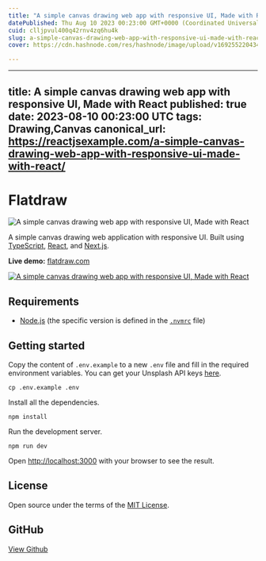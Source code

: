 ```yaml
---
title: "A simple canvas drawing web app with responsive UI, Made with React"
datePublished: Thu Aug 10 2023 00:23:00 GMT+0000 (Coordinated Universal Time)
cuid: clljpvul400q42rnv4zq6hu4k
slug: a-simple-canvas-drawing-web-app-with-responsive-ui-made-with-react-1
cover: https://cdn.hashnode.com/res/hashnode/image/upload/v1692552204347/f574ca43-3124-423b-bda5-bf2ba909a3c5.jpeg

---
```


---
title: A simple canvas drawing web app with responsive UI, Made with React
published: true
date: 2023-08-10 00:23:00 UTC
tags: Drawing,Canvas
canonical_url: https://reactjsexample.com/a-simple-canvas-drawing-web-app-with-responsive-ui-made-with-react/
---

# Flatdraw
 ![A simple canvas drawing web app with responsive UI, Made with React](https://cdn.hashnode.com/res/hashnode/image/upload/v1692552204347/f574ca43-3124-423b-bda5-bf2ba909a3c5.jpeg)

A simple canvas drawing web application with responsive UI. Built using [TypeScript](https://typescriptlang.org), [React](https://react.dev), and [Next.js](https://nextjs.org).

**Live demo:** [flatdraw.com](https://flatdraw.com)

[![A simple canvas drawing web app with responsive UI, Made with React](https://cdn.hashnode.com/res/hashnode/image/upload/v1692552205901/3b677ac5-8dcc-479c-a578-6ff762efb1a4.png)](https://flatdraw.com)

## Requirements

- [Node.js](https://nodejs.org) (the specific version is defined in the [`.nvmrc`](https://github.com/diogocapela/flatdraw/blob/main/.nvmrc) file)

## Getting started

Copy the content of `.env.example` to a new `.env` file and fill in the required environment variables. You can get your Unsplash API keys [here](https://unsplash.com/developers).

```
cp .env.example .env
```

Install all the dependencies.

```
npm install
```

Run the development server.

```
npm run dev
```

Open [http://localhost:3000](http://localhost:3000) with your browser to see the result.

## License

Open source under the terms of the [MIT License](https://github.com/diogocapela/flatdraw/blob/main/LICENSE).

## GitHub

[View Github](https://github.com/diogocapela/flatdraw?ref=reactjsexample.com)
